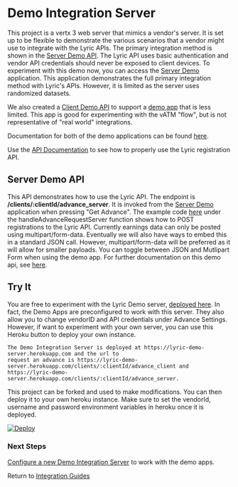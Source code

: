 # Demo Integration Server

This project is a vertx 3 web server that mimics a vendor's server.  It is set up to be flexible to
demonstrate the various scenarios that a vendor might use to integrate with the Lyric APIs. The primary integration
method is shown in the [Server Demo API](#server-demo-api). The Lyric API uses basic authentication and vendor API credentials
should never be exposed to client devices. To experiment with this demo now, you can access the [Server Demo](http://lyricfinancial.github.io/integration-guides/#/demo)
application. This application demonstrates the full primary integration method with Lyric's APIs. 
However, it is limited as the server uses randomized datasets.

We also created a [Client Demo API](#client-demo-api) to support a [demo app](http://lyricfinancial.github.io/integration-guides/#/demo)
that is less limited. This app is good for experimenting with the vATM "flow", but is not representative
of "real world" integrations.

Documentation for both of the demo applications can be found [here](https://github.com/LyricFinancial/integration-guides/tree/master/examples/client/angular/lyric-vendor-demo).

Use the [API Documentation](https://api.lyricfinancial.com/docs/vendor-api/) to see how to properly
use the Lyric registration API.


## Server Demo API
This API demonstrates how to use the Lyric API. The endpoint is **/clients/:clientId/advance_server**. 
It is invoked from the [Server Demo](http://lyricfinancial.github.io/integration-guides/#/demo) application
when pressing "Get Advance". The example code [here](https://github.com/LyricFinancial/demo-integration-server/blob/master/src/main/java/com/lyric/DemoApi.java)
under the handleAdvanceRequestServer function shows how to POST registrations to the Lyric API. 
Currently earnings data can only be posted using multipart/form-data. Eventually we will also have ways
to embed this in a standard JSON call. However, multipart/form-data will be preferred as it will allow 
for smaller payloads. You can toggle between JSON and Mutlipart Form when using the demo app. For further
documentation on this demo api, see [here](ServerDemoReadme.md). 


## Try It

You are free to experiment with the Lyric Demo server, [deployed here](https://lyric-demo-server.herokuapp.com).
In fact, the Demo Apps are preconfigured to work with this server. They also allow you to change vendorID and API 
credentials under Advance Settings. However, if want to experiment with your own server, you can use this Heroku button
to deploy your own instance.

    The Demo Integration Server is deployed at https://lyric-demo-server.herokuapp.com and the url to
    request an advance is https://lyric-demo-server.herokuapp.com/clients/:clientId/advance_client and
    https://lyric-demo-server.herokuapp.com/clients/:clientId/advance_server.

This project can be forked and used to make modifications.  You can then deploy it to your own heroku
instance.  Make sure to set the vendorId, username and password environment variables in heroku once
it is deployed.

[![Deploy](https://www.herokucdn.com/deploy/button.svg)](https://heroku.com/deploy)

### Next Steps

[Configure a new Demo Integration Server](Welcome.md) to work with the demo apps.



Return to [Integration Guides](https://github.com/LyricFinancial/integration-guides#4-save-the-membertoken-that-gets-returned)